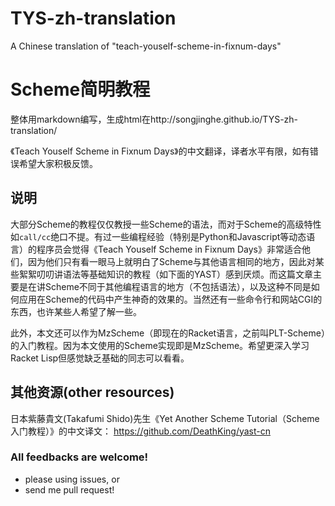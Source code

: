 TYS-zh-translation
==================

A Chinese translation of "teach-youself-scheme-in-fixnum-days"

# Scheme简明教程

整体用markdown编写，生成html在http://songjinghe.github.io/TYS-zh-translation/

《Teach Youself Scheme in Fixnum Days》的中文翻译，译者水平有限，如有错误希望大家积极反馈。

## 说明

大部分Scheme的教程仅仅教授一些Scheme的语法，而对于Scheme的高级特性如`call/cc`绝口不提。有过一些编程经验（特别是Python和Javascript等动态语言）的程序员会觉得《Teach Youself Scheme in Fixnum Days》非常适合他们，因为他们只有看一眼马上就明白了Scheme与其他语言相同的地方，因此对某些絮絮叨叨讲语法等基础知识的教程（如下面的YAST）感到厌烦。而这篇文章主要是在讲Scheme不同于其他编程语言的地方（不包括语法），以及这种不同是如何应用在Scheme的代码中产生神奇的效果的。当然还有一些命令行和网站CGI的东西，也许某些人希望了解一些。

此外，本文还可以作为MzScheme（即现在的Racket语言，之前叫PLT-Scheme）的入门教程。因为本文使用的Scheme实现即是MzScheme。希望更深入学习Racket Lisp但感觉缺乏基础的同志可以看看。

## 其他资源(other resources)

日本紫藤貴文(Takafumi Shido)先生《Yet Another Scheme Tutorial（Scheme入门教程）》的中文译文： https://github.com/DeathKing/yast-cn


### All feedbacks are welcome!

- please using issues, or
- send me pull request!